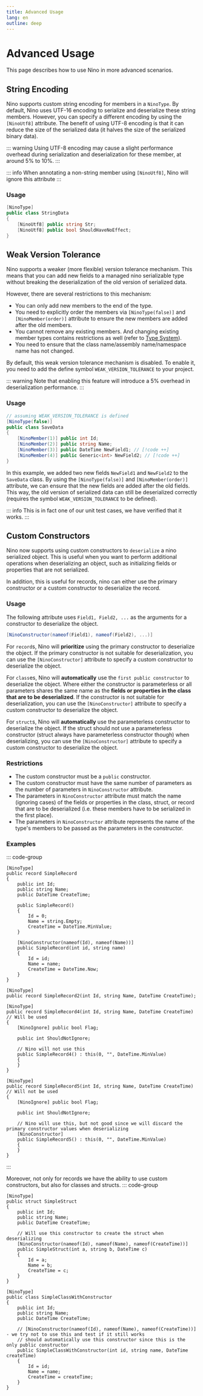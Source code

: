 ```yaml
---
title: Advanced Usage
lang: en
outline: deep
---
```

# Advanced Usage
This page describes how to use Nino in more advanced scenarios.


## String Encoding
Nino supports custom string encoding for members in a `NinoType`. By default, Nino uses UTF-16 encoding to serialize and deserialize these string members. However, you can specify a different encoding by using the `[NinoUtf8]` attribute. The benefit of using UTF-8 encoding is that it can reduce the size of the serialized data (it halves the size of the serialized binary data).

::: warning
Using UTF-8 encoding may cause a slight performance overhead during serialization and deserialization for these member, at around 5% to 10%.
:::

::: info
When annotating a non-string member using `[NinoUtf8]`, Nino will ignore this attribute
:::

### Usage
```csharp
[NinoType]
public class StringData
{
    [NinoUtf8] public string Str;
    [NinoUtf8] public bool ShouldHaveNoEffect;
}
```

## Weak Version Tolerance
Nino supports a weaker (more flexible) version tolerance mechanism. This means that you can add new fields to a managed nino serializable type without breaking the deserialization of the old version of serialized data.

However, there are several restrictions to this mechanism:
- You can only add new members to the end of the type.
- You need to explicitly order the members via `[NinoType(false)]` and `[NinoMember(order)]` attribute to ensure the new members are added after the old members.
- You cannot remove any existing members. And changing existing member types contains restrictions as well (refer to [Type System](./types#version-compatibility)).
- You need to ensure that the class name/assembly name/namespace name has not changed.

By default, this weak version tolerance mechanism is disabled. To enable it, you need to add the define symbol `WEAK_VERSION_TOLERANCE` to your project.

::: warning
Note that enabling this feature will introduce a 5% overhead in  deserialization performance.
:::

### Usage
```csharp
// assuming WEAK_VERSION_TOLERANCE is defined
[NinoType(false)]
public class SaveData
{
    [NinoMember(1)] public int Id;
    [NinoMember(2)] public string Name;
    [NinoMember(3)] public DateTime NewField1; // [!code ++]
    [NinoMember(4)] public Generic<int> NewField2; // [!code ++]
}
```

In this example, we added two new fields `NewField1` and `NewField2` to the `SaveData` class. By using the `[NinoType(false)]` and `[NinoMember(order)]` attribute, we can ensure that the new fields are added after the old fields. This way, the old version of serialized data can still be deserialized correctly (requires the symbol `WEAK_VERSION_TOLERANCE` to be defined).

::: info
This is in fact one of our unit test cases, we have verified that it works.
:::

## Custom Constructors
Nino now supports using custom constructors to `deserialize` a nino serialized object. This is useful when you want to perform additional operations when deserializing an object, such as initializing fields or properties that are not serialized.

In addition, this is useful for records, nino can either use the primary constructor or a custom constructor to deserialize the record.

### Usage
The following attribute uses `Field1, Field2, ...` as the arguments for a constructor to deserialize the object.
```csharp
[NinoConstructor(nameof(Field1), nameof(Field2), ...)]
```

For `record`s, Nino will **prioritize** using the primary constructor to deserialize the object. If the primary constructor is not suitable for deserialization, you can use the `[NinoConstructor]` attribute to specify a custom constructor to deserialize the object.

For `class`es, Nino will **automatically** use the `first public constructor` to deserialize the object. Where either the constructor is parameterless or all parameters shares the same name as the **fields or properties in the class that are to be deserialized**. If the constructor is not suitable for deserialization, you can use the `[NinoConstructor]` attribute to specify a custom constructor to deserialize the object.

For `struct`s, Nino will **automatically** use the parameterless constructor to deserialize the object. If the struct should not use a parameterless constructor (struct always have parameterless constructor though) when deserializing, you can use the `[NinoConstructor]` attribute to specify a custom constructor to deserialize the object.

### Restrictions
- The custom constructor must be a `public` constructor.
- The custom constructor must have the same number of parameters as the number of parameters in `NinoConstructor` attribute.
- The parameters in `NinoConstructor` attribute must match the name (ignoring cases) of the fields or properties in the class, struct, or record that are to be deserialized (i.e. these members have to be serialized in the first place).
- The parameters in `NinoConstructor` attribute represents the name of the type's members to be passed as the parameters in the constructor.


### Examples
::: code-group
```csharp{15} [Multiple Constructors]
[NinoType]
public record SimpleRecord
{
    public int Id;
    public string Name;
    public DateTime CreateTime;

    public SimpleRecord()
    {
        Id = 0;
        Name = string.Empty;
        CreateTime = DateTime.MinValue;
    }

    [NinoConstructor(nameof(Id), nameof(Name))]
    public SimpleRecord(int id, string name)
    {
        Id = id;
        Name = name;
        CreateTime = DateTime.Now;
    }
}
```
```csharp{2,5,11} [Primary Constructor]
[NinoType]
public record SimpleRecord2(int Id, string Name, DateTime CreateTime);

[NinoType]
public record SimpleRecord4(int Id, string Name, DateTime CreateTime) // Will be used
{
    [NinoIgnore] public bool Flag;

    public int ShouldNotIgnore;

    // Nino will not use this
    public SimpleRecord4() : this(0, "", DateTime.MinValue)
    {
    }
}
```
```csharp{2,9} [Not To Use Primary Constructor]
[NinoType]
public record SimpleRecord5(int Id, string Name, DateTime CreateTime) // Will not be used
{
    [NinoIgnore] public bool Flag;

    public int ShouldNotIgnore;

    // Nino will use this, but not good since we will discard the primary constructor values when deserializing
    [NinoConstructor]
    public SimpleRecord5() : this(0, "", DateTime.MinValue)
    {
    }
}
```
:::

Moreover, not only for records we have the ability to use custom constructors, but also for classes and structs.
::: code-group
```csharp{9} [Force Struct to use Parameterized Constructor]
[NinoType]
public struct SimpleStruct
{
    public int Id;
    public string Name;
    public DateTime CreateTime;
    
    // Will use this constructor to create the struct when deserializing
    [NinoConstructor(nameof(Id), nameof(Name), nameof(CreateTime))]
    public SimpleStruct(int a, string b, DateTime c)
    {
        Id = a;
        Name = b;
        CreateTime = c;
    }
}
```
```csharp{10} [Automatically used Class Parameterized Constructor]
[NinoType]
public class SimpleClassWithConstructor
{
    public int Id;
    public string Name;
    public DateTime CreateTime;
    
    // [NinoConstructor(nameof(Id), nameof(Name), nameof(CreateTime))] - we try not to use this and test if it still works
    // should automatically use this constructor since this is the only public constructor
    public SimpleClassWithConstructor(int id, string name, DateTime createTime)
    {
        Id = id;
        Name = name;
        CreateTime = createTime;
    }
}
```